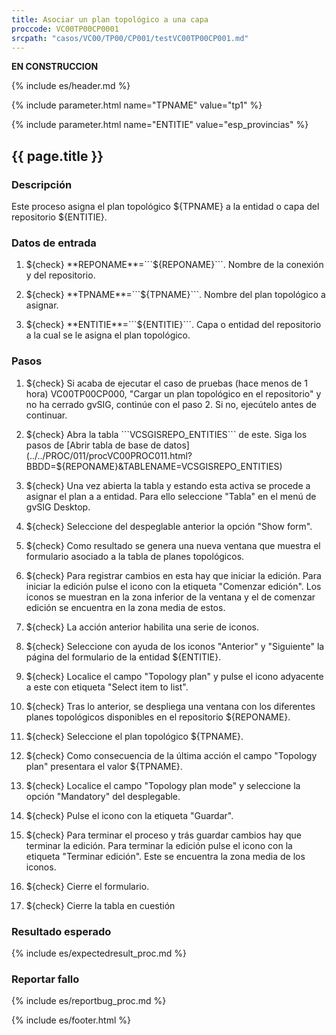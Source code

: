 ```yaml
---
title: Asociar un plan topológico a una capa
proccode: VC00TP00CP0001
srcpath: "casos/VC00/TP00/CP001/testVC00TP00CP001.md"
---
```


**EN CONSTRUCCION**

{% include es/header.md %}


{% include parameter.html name="TPNAME" value="tp1" %}

{% include parameter.html name="ENTITIE" value="esp_provincias" %}


## {{ page.title }}

### Descripción

Este proceso asigna el plan topológico ${TPNAME} a la entidad o capa del repositorio ${ENTITIE}.

### Datos de entrada

1. ${check} **REPONAME**=```${REPONAME}```. Nombre de la conexión y del repositorio.

2. ${check} **TPNAME**=```${TPNAME}```. Nombre del plan topológico a asignar.

3. ${check} **ENTITIE**=```${ENTITIE}```. Capa o entidad del repositorio a la cual se le asigna el plan topológico.


### Pasos
1. ${check} Si acaba de ejecutar el caso de pruebas (hace menos de 1 hora) VC00TP00CP000,
    "Cargar un plan topológico en el repositorio"
    y no ha cerrado gvSIG, continúe con el paso 2. Si no, ejecútelo antes de continuar.
    
2. ${check} Abra la tabla ```VCSGISREPO_ENTITIES``` de este. Siga los pasos de 
    [Abrir tabla de base de datos](../../PROC/011/procVC00PROC011.html?BBDD=${REPONAME}&TABLENAME=VCSGISREPO_ENTITIES)

2. ${check} Una vez abierta la tabla y estando esta activa se procede a asignar el plan a a entidad. Para ello 
    seleccione "Tabla" en el menú de gvSIG Desktop.

3. ${check} Seleccione del despeglable anterior la opción "Show form". 

4. ${check} Como resultado se genera una nueva ventana que muestra el formulario asociado a la tabla de planes topológicos.

5. ${check} Para registrar cambios en esta hay que iniciar la edición. Para iniciar la edición pulse el icono con la
   etiqueta "Comenzar edición". Los iconos se muestran en la zona inferior de la ventana y el de comenzar edición se
   encuentra en la zona media de estos.

6. ${check} La acción anterior habilita una serie de iconos.

7. ${check} Seleccione con ayuda de los iconos "Anterior" y "Siguiente" la página del formulario de la entidad ${ENTITIE}.

8. ${check} Localice el campo "Topology plan" y pulse el icono adyacente a este con etiqueta "Select item to list".

9. ${check} Tras lo anterior, se despliega una ventana con los diferentes planes topológicos disponibles 
    en el repositorio ${REPONAME}.

10. ${check} Seleccione el plan topológico ${TPNAME}.

11. ${check} Como consecuencia de la última acción el campo "Topology plan" presentara el valor ${TPNAME}.

12. ${check} Localice el campo "Topology plan mode" y seleccione la opción "Mandatory" del desplegable.

13. ${check} Pulse el icono con la etiqueta "Guardar".

14. ${check} Para terminar el proceso y trás guardar cambios hay que terminar la edición. Para terminar la edición pulse 
    el icono con la etiqueta "Terminar edición". Este se encuentra la zona media de los iconos. 

15. ${check} Cierre el formulario.

16. ${check} Cierre la tabla en cuestión


### Resultado esperado

{% include es/expectedresult_proc.md %}

### Reportar fallo

{% include es/reportbug_proc.md %}

{% include es/footer.html %}
